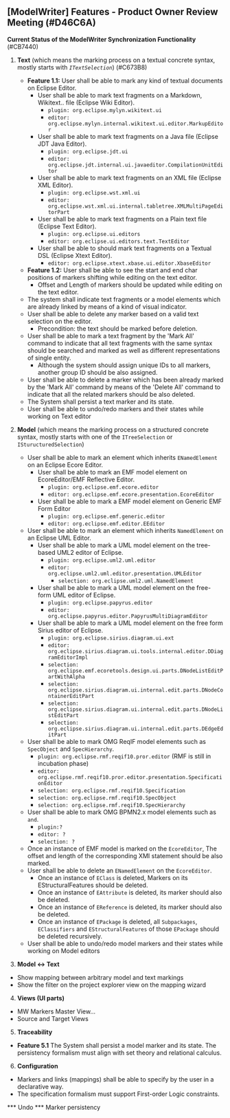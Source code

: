 ## [ModelWriter] Features - Product Owner Review Meeting (#D46C6A)

**Current Status of the ModelWriter Synchronization Functionality** (#CB7440)
1. **Text** (which means the marking process on a textual concrete syntax, mostly starts with *`ITextSelection`*) (#C673B8)
    + **Feature 1.1:**
      User shall be able to mark any kind of textual documents on Eclipse Editor.  
      + User shall be able to mark text fragments on a Markdown, Wikitext.. file (Eclipse Wiki Editor).
        + `plugin: org.eclipse.mylyn.wikitext.ui`
        + `editor: org.eclipse.mylyn.internal.wikitext.ui.editor.MarkupEditor`
      + User shall be able to mark text fragments on a Java file (Eclipse JDT Java Editor).
        + `plugin: org.eclipse.jdt.ui`
        + `editor: org.eclipse.jdt.internal.ui.javaeditor.CompilationUnitEditor`
      + User shall be able to mark text fragments on an XML file (Eclipse XML Editor).
        + `plugin: org.eclipse.wst.xml.ui`
        + `editor: org.eclipse.wst.xml.ui.internal.tabletree.XMLMultiPageEditorPart`
      + User shall be able to mark text fragments on a Plain text file (Eclipse Text Editor).
        + `plugin: org.eclipse.ui.editors`  
        + `editor: org.eclipse.ui.editors.text.TextEditor`
      + User shall be able to should mark text fragments on a Textual DSL (Eclipse Xtext Editor).
        + `editor: org.eclipse.xtext.xbase.ui.editor.XbaseEditor`
    + **Feature 1.2:**
    User shall be able to see the start and end char positions of markers shifting while editing on the text editor.
      + Offset and Length of markers should be updated while editing on the text editor.
    + The system shall indicate text fragments or a model elements which are already linked by means of a kind of visual indicator.
    + User shall be able to delete any marker based on a valid text selection on the editor.
      + Precondition: the text should be marked before deletion.
    + User shall be able to mark a text fragment by the 'Mark All' command to indicate that all text fragments with the same syntax should be searched and marked as well as different representations of single entity.
      + Although the system should assign unique IDs to all markers, another group ID should be also assigned.
    + User shall be able to delete a marker which has been already marked by the 'Mark All' command by means of the 'Delete All' command to indicate that all the related markers should be also deleted.
    + The System shall persist a text marker and its state.
    + User shall be able to undo/redo markers and their states while working on Text editor
2. **Model** (which means the marking process on a structured concrete syntax, mostly starts with one of the `ITreeSelection` or `ISturucturedSelection`)
    + User shall be able to mark an element which inherits `ENamedElement` on an Eclipse Ecore Editor.
      + User shall be able to mark an EMF model element on EcoreEditor/EMF Reflective Editor.
        + `plugin: org.eclipse.emf.ecore.editor`
        + `editor: org.eclipse.emf.ecore.presentation.EcoreEditor`
      + User shall be able to mark a EMF model element on Generic EMF Form Editor
        + `plugin: org.eclipse.emf.generic.editor`
        + `editor: org.eclipse.emf.editor.EEditor`
    + User shall be able to mark an element which inherits `NamedElement` on an Eclipse UML Editor.
      + User shall be able to mark a UML model element on the tree-based UML2 editor of Eclipse.
        + `plugin: org.eclipse.uml2.uml.editor`
        + `editor: org.eclipse.uml2.uml.editor.presentation.UMLEditor`
          + `selection: org.eclipse.uml2.uml.NamedElement`
      + User shall be able to mark a UML model element on the free-form UML editor of Eclipse.
        + `plugin: org.eclipse.papyrus.editor`
        + `editor: org.eclipse.papyrus.editor.PapyrusMultiDiagramEditor`
      + User shall be able to mark a UML model element on the free form Sirius editor of Eclipse.  
        + `plugin: org.eclipse.sirius.diagram.ui.ext`
         + `editor: org.eclipse.sirius.diagram.ui.tools.internal.editor.DDiagramEditorImpl`
          + `selection: org.eclipse.emf.ecoretools.design.ui.parts.DNodeListEditPartWithAlpha`
          + `selection: org.eclipse.sirius.diagram.ui.internal.edit.parts.DNodeContainerEditPart`
          + `selection: org.eclipse.sirius.diagram.ui.internal.edit.parts.DNodeListEditPart`
          + `selection: org.eclipse.sirius.diagram.ui.internal.edit.parts.DEdgeEditPart`
    + User shall be able to mark OMG ReqIF model elements such as `SpecObject` and `SpecHierarchy`.
        + `plugin: org.eclipse.rmf.reqif10.pror.editor` (RMF is still in incubation phase)
        + `editor: org.eclipse.rmf.reqif10.pror.editor.presentation.SpecificationEditor`
         + `selection: org.eclipse.rmf.reqif10.Specification`
         + `selection: org.eclipse.rmf.reqif10.SpecObject`
         + `selection: org.eclipse.rmf.reqif10.SpecHierarchy`
    + User shall be able to mark OMG BPMN2.x model elements such as `` and ``.
        + `plugin:? `
        + `editor: ?`
         + `selection: ?`
    + Once an instance of EMF model is marked on the `EcoreEditor`, The offset and length of the corresponding XMI statement should be also marked.
    + User shall be able to delete an `ENamedElement` on the `EcoreEditor`.
      + Once an instance of `EClass` is deleted, Markers on its EStructuralFeatures should be deleted.
      + Once an instance of `EAttribute` is deleted, its marker should also be deleted.
      + Once an instance of `EReference` is deleted, its marker should also be deleted.
      + Once an instance of `EPackage` is deleted, all `Subpackages`, `EClassifiers` and `EStructuralFeatures` of those `EPackage` should be deleted recursively.
    + User shall be able to undo/redo model markers and their states while working on Model editors

3. **Model <-> Text**
  + Show mapping between arbitrary model and text markings
  + Show the filter on the project explorer view on the mapping wizard

4. **Views (UI parts)**
  + MW Markers Master View...
  + Source and Target Views

5. **Traceability**
  + **Feature 5.1**
    The System shall persist a model marker and its state. The persistency formalism must align with set theory and relational calculus.

6. **Configuration**
  + Markers and links (mappings) shall be able to specify by the user in a declarative way.
  + The specification formalism must support First-order Logic constraints.

*** Undo
*** Marker persistency
